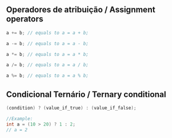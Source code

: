 ## Operadores de atribuição / Assignment operators

```java
a += b; // equals to a = a + b;

a -= b; // equals to a = a - b;

a *= b; // equals to a = a * b;

a /= b; // equals to a = a / b;

a %= b; // equals to a = a % b;
```

## Condicional Ternário / Ternary conditional

```java
(condition) ? (value_if_true) : (value_if_false);

//Example:
int a = (10 > 20) ? 1 : 2;
// a = 2
```
